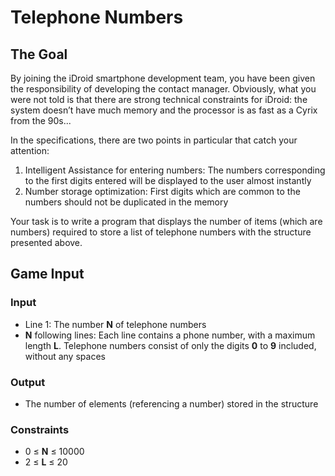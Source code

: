 # Telephone Numbers

## The Goal

By joining the iDroid smartphone development team, you have been given the
responsibility of developing the contact manager. Obviously, what you were not
told is that there are strong technical constraints for iDroid: the system
doesn’t have much memory and the processor is as fast as a Cyrix from the 90s...

In the specifications, there are two points in particular that catch your attention:

1.  Intelligent Assistance for entering numbers: The numbers corresponding to
    the first digits entered will be displayed to the user almost instantly
2.  Number storage optimization: First digits which are common to the numbers
    should not be duplicated in the memory

Your task is to write a program that displays the number of items (which are
numbers) required to store a list of telephone numbers with the structure
presented above.

## Game Input

### Input

-   Line 1: The number **N** of telephone numbers
-   **N** following lines: Each line contains a phone number, with a maximum
    length **L**. Telephone numbers consist of only the digits **0** to **9**
    included, without any spaces

### Output

-   The number of elements (referencing a number) stored in the structure

### Constraints

-   0 &leq; **N** &leq; 10000
-   2 &leq; **L** &leq; 20
